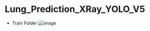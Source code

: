 # Lung_Prediction_XRay_YOLO_V5

+ Train Folder
![image](https://user-images.githubusercontent.com/86192249/179406862-fd515d52-c323-4708-a413-a42f0c277213.png)

